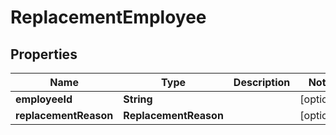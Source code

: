 

# ReplacementEmployee


## Properties

| Name | Type | Description | Notes |
|------------ | ------------- | ------------- | -------------|
|**employeeId** | **String** |  |  [optional] |
|**replacementReason** | **ReplacementReason** |  |  [optional] |



